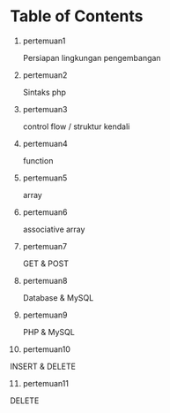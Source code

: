 # Table of Contents

1. pertemuan1

   Persiapan lingkungan pengembangan

2. pertemuan2

   Sintaks php

3. pertemuan3

   control flow / struktur kendali

4. pertemuan4

   function

5. pertemuan5

   array

6. pertemuan6

   associative array

7. pertemuan7

   GET & POST

8. pertemuan8

   Database & MySQL

9. pertemuan9

   PHP & MySQL

10. pertemuan10

INSERT & DELETE

11. pertemuan11

DELETE
